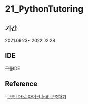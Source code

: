 # 21_PythonTutoring

## 기간
2021.09.23~ 2022.02.28

## IDE
구름IDE

## Reference
-[구름 IDE로 파이썬 환경 구축하기](https://itlearning.tistory.com/entry/2-%EA%B5%AC%EB%A6%84IDE%EB%A1%9C-%ED%8C%8C%EC%9D%B4%EC%8D%AC-%ED%99%98%EA%B2%BD-%EA%B5%AC%EC%B6%95%ED%95%98%EA%B8%B0-Github-%EC%97%B0%EB%8F%99%ED%95%98%EA%B8%B0 "구름IDE사용하기")
